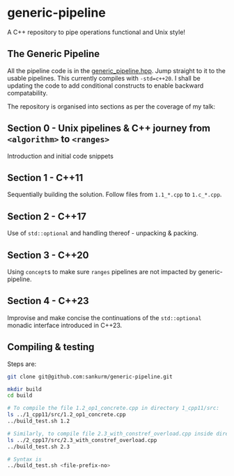 # generic-pipeline
A C++ repository to pipe operations functional and Unix style!

## The Generic Pipeline
All the pipeline code is in the [generic_pipeline.hpp](/inc/generic_pipeline.hpp). Jump straight to it to the usable pipelines. This currently compiles with `-std=c++20`. I shall be updating the code to add conditional constructs to enable backward compatability. 

The repository is organised into sections as per the coverage of my talk:

## Section 0 - Unix pipelines & C++ journey from `<algorithm>` to `<ranges>`
Introduction and initial code snippets

## Section 1 - C++11
Sequentially building the solution. Follow files from `1.1_*.cpp` to `1.c_*.cpp`.

## Section 2 - C++17
Use of `std::optional` and handling thereof - unpacking & packing.

## Section 3 - C++20
Using `concept`s to make sure `ranges` pipelines are not impacted by generic-pipeline. 

## Section 4 - C++23
Improvise and make concise the continuations of the `std::optional` monadic interface introduced in C++23.

## Compiling & testing
Steps are: 

```sh
git clone git@github.com:sankurm/generic-pipeline.git

mkdir build
cd build

# To compile the file 1.2_op1_concrete.cpp in directory 1_cpp11/src:
ls ../1_cpp11/src/1.2_op1_concrete.cpp
../build_test.sh 1.2

# Similarly, to compile file 2.3_with_constref_overload.cpp inside directory 2_cpp17/src:
ls ../2_cpp17/src/2.3_with_constref_overload.cpp
../build_test.sh 2.3

# Syntax is
../build_test.sh <file-prefix-no>
```
